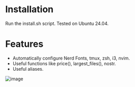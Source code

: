 # Installation
Run the install.sh script. Tested on Ubuntu 24.04.

# Features
- Automatically configure Nerd Fonts, tmux, zsh, i3, nvim.
- Useful functions like price(), largest_files(), nostr.
- Useful aliases.
  
![image](https://github.com/DiegoYegros/dotfiles/assets/64743423/6b2bf4e6-653f-4acd-877c-c5b1106a0c7c)

